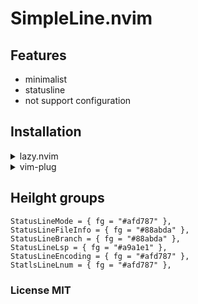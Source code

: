 # SimpleLine.nvim
## Features
- minimalist
- statusline
- not support configuration

## Installation
<details>
<summary>lazy.nvim</summary>

```lua
{
  "Kicamon/SimpleLine.nvim",
  dependencies = { 'nvim-tree/nvim-web-devicons' },
  config = function()
    require("SimpleLine").setup()
  end
}
```

</details>

<details>
<summary>vim-plug</summary>

```vim
Plug "Kicamon/SimpleLine.nvim"
lua require("SimpleLine").setup()
```

</details>

## Heilght groups
```
StatusLineMode = { fg = "#afd787" },
StatusLineFileInfo = { fg = "#88abda" },
StatusLineBranch = { fg = "#88abda" },
StatusLineLsp = { fg = "#a9a1e1" },
StatusLineEncoding = { fg = "#afd787" },
StatlsLineLnum = { fg = "#afd787" },
```

### License MIT
